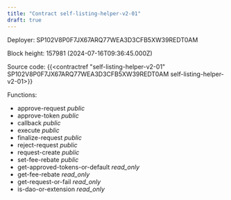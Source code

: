 ```yaml
---
title: "Contract self-listing-helper-v2-01"
draft: true
---
```

Deployer: SP102V8P0F7JX67ARQ77WEA3D3CFB5XW39REDT0AM


 



Block height: 157981 (2024-07-16T09:36:45.000Z)

Source code: {{<contractref "self-listing-helper-v2-01" SP102V8P0F7JX67ARQ77WEA3D3CFB5XW39REDT0AM self-listing-helper-v2-01>}}

Functions:

* approve-request _public_
* approve-token _public_
* callback _public_
* execute _public_
* finalize-request _public_
* reject-request _public_
* request-create _public_
* set-fee-rebate _public_
* get-approved-tokens-or-default _read_only_
* get-fee-rebate _read_only_
* get-request-or-fail _read_only_
* is-dao-or-extension _read_only_
